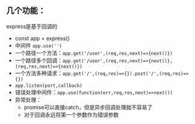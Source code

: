 ## 几个功能：
express是基于回调的

- const app = express()
- 中间件 `app.use('')`
- 一个路径一个方法：`app.get('/user',(req,res,next)=>{next()})`
- 一个路径多个回调：`app.get('/user',(req,res,next)=>{next()},(req,res,next)=>{next()})`
- 一个方法多种请求：`app.get('/',(req,res)=>{}).post('/',(req,res)=>{})`
- `app.listen(port,callback)`
- 错误处理中间件：`app.use(function(err,req,res,next)=>next())`
- 异常处理：
    - promise可以直接catch，但是异步回调处理就不容易了
    - 对于回调永远将第一个参数作为错误参数
